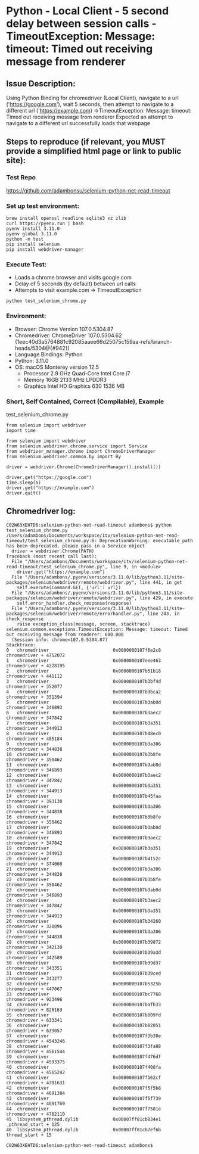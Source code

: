 # Python - Local Client - 5 second delay between session calls - TimeoutException: Message: timeout: Timed out receiving message from renderer


## Issue Description:
Using Python Binding for chromedriver (Local Client), navigate to a url ('https://google.com'), wait 5 seconds, then attempt to navigate to a different url ('https://example.com) =>TimeoutException: Message: timeout: Timed out receiving message from renderer
Expected an attempt to navigate to a different url successfully loads that webpage


## Steps to reproduce (if relevant, you MUST provide a simplified html page or link to public site):

### Test Repo
https://github.com/adambonsu/selenium-python-net-read-timeout

### Set up test environment:
```
brew install openssl readline sqlite3 xz zlib
curl https://pyenv.run | bash
pyenv install 3.11.0
pyenv global 3.11.0
python -m test
pip install selenium
pip install webdriver-manager
```

### Execute Test:
* Loads a chrome browser and visits google.com
* Delay of 5 seconds (by default) between url calls
* Attempts to visit example.com => TimeoutException
```
python test_selenium_chrome.py
```

### Environment:
* Browser: Chrome Version 107.0.5304.87
* Chromedriver: ChromeDriver 107.0.5304.62 (1eec40d3a5764881c92085aaee66d25075c159aa-refs/branch-heads/5304@{#942})
* Language Bindings: Python
* Python: 3.11.0
* OS: macOS Monterey version 12.5
  - Processor 2.9 GHz Quad-Core Intel Core i7
  - Memory 16GB 2133 MHz LPDDR3
  - Graphics Intel HD Graphics 630 1536 MB


### Short, Self Contained, Correct (Compilable), Example
test_selenium_chrome.py
```
from selenium import webdriver
import time

from selenium import webdriver
from selenium.webdriver.chrome.service import Service
from webdriver_manager.chrome import ChromeDriverManager
from selenium.webdriver.common.by import By

driver = webdriver.Chrome(ChromeDriverManager().install())

driver.get("https://google.com")
time.sleep(5)
driver.get("https://example.com")
driver.quit()
```




## Chromedriver log:
```
C02W63XEHTD6:selenium-python-net-read-timeout adambons$ python test_selenium_chrome.py 
/Users/adambons/Documents/workspace/itv/selenium-python-net-read-timeout/test_selenium_chrome.py:6: DeprecationWarning: executable_path has been deprecated, please pass in a Service object
  driver = webdriver.Chrome(PATH)
Traceback (most recent call last):
  File "/Users/adambons/Documents/workspace/itv/selenium-python-net-read-timeout/test_selenium_chrome.py", line 9, in <module>
    driver.get("https://example.com")
  File "/Users/adambons/.pyenv/versions/3.11.0/lib/python3.11/site-packages/selenium/webdriver/remote/webdriver.py", line 441, in get
    self.execute(Command.GET, {'url': url})
  File "/Users/adambons/.pyenv/versions/3.11.0/lib/python3.11/site-packages/selenium/webdriver/remote/webdriver.py", line 429, in execute
    self.error_handler.check_response(response)
  File "/Users/adambons/.pyenv/versions/3.11.0/lib/python3.11/site-packages/selenium/webdriver/remote/errorhandler.py", line 243, in check_response
    raise exception_class(message, screen, stacktrace)
selenium.common.exceptions.TimeoutException: Message: timeout: Timed out receiving message from renderer: 600.000
  (Session info: chrome=107.0.5304.87)
Stacktrace:
0   chromedriver                        0x0000000107f6e2c8 chromedriver + 4752072
1   chromedriver                        0x0000000107eee463 chromedriver + 4228195
2   chromedriver                        0x0000000107b51b18 chromedriver + 441112
3   chromedriver                        0x0000000107b3bf4d chromedriver + 352077
4   chromedriver                        0x0000000107b3bca2 chromedriver + 351394
5   chromedriver                        0x0000000107b3ab0d chromedriver + 346893
6   chromedriver                        0x0000000107b3aec2 chromedriver + 347842
7   chromedriver                        0x0000000107b3a351 chromedriver + 344913
8   chromedriver                        0x0000000107b48ec0 chromedriver + 405184
9   chromedriver                        0x0000000107b3a306 chromedriver + 344838
10  chromedriver                        0x0000000107b3b8fe chromedriver + 350462
11  chromedriver                        0x0000000107b3ab0d chromedriver + 346893
12  chromedriver                        0x0000000107b3aec2 chromedriver + 347842
13  chromedriver                        0x0000000107b3a351 chromedriver + 344913
14  chromedriver                        0x0000000107b45faa chromedriver + 393130
15  chromedriver                        0x0000000107b3a306 chromedriver + 344838
16  chromedriver                        0x0000000107b3b8fe chromedriver + 350462
17  chromedriver                        0x0000000107b3ab0d chromedriver + 346893
18  chromedriver                        0x0000000107b3aec2 chromedriver + 347842
19  chromedriver                        0x0000000107b3a351 chromedriver + 344913
20  chromedriver                        0x0000000107b4152c chromedriver + 374060
21  chromedriver                        0x0000000107b3a306 chromedriver + 344838
22  chromedriver                        0x0000000107b3b8fe chromedriver + 350462
23  chromedriver                        0x0000000107b3ab0d chromedriver + 346893
24  chromedriver                        0x0000000107b3aec2 chromedriver + 347842
25  chromedriver                        0x0000000107b3a351 chromedriver + 344913
26  chromedriver                        0x0000000107b34260 chromedriver + 320096
27  chromedriver                        0x0000000107b3a306 chromedriver + 344838
28  chromedriver                        0x0000000107b39872 chromedriver + 342130
29  chromedriver                        0x0000000107b39a3d chromedriver + 342589
30  chromedriver                        0x0000000107b39d37 chromedriver + 343351
31  chromedriver                        0x0000000107b39ced chromedriver + 343277
32  chromedriver                        0x0000000107b5325b chromedriver + 447067
33  chromedriver                        0x0000000107bc7768 chromedriver + 923496
34  chromedriver                        0x0000000107bafb33 chromedriver + 826163
35  chromedriver                        0x0000000107b809fd chromedriver + 633341
36  chromedriver                        0x0000000107b82051 chromedriver + 639057
37  chromedriver                        0x0000000107f3b30e chromedriver + 4543246
38  chromedriver                        0x0000000107f3fa88 chromedriver + 4561544
39  chromedriver                        0x0000000107f476df chromedriver + 4593375
40  chromedriver                        0x0000000107f408fa chromedriver + 4565242
41  chromedriver                        0x0000000107f162cf chromedriver + 4391631
42  chromedriver                        0x0000000107f5f5b8 chromedriver + 4691384
43  chromedriver                        0x0000000107f5f739 chromedriver + 4691769
44  chromedriver                        0x0000000107f7581e chromedriver + 4782110
45  libsystem_pthread.dylib             0x00007ff81cb834e1 _pthread_start + 125
46  libsystem_pthread.dylib             0x00007ff81cb7ef6b thread_start + 15

C02W63XEHTD6:selenium-python-net-read-timeout adambons$ 
```